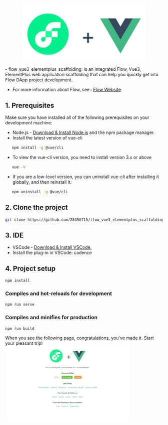 <p align="center">
  <a href="https://flow.com/">
    <img width="400" src="src/assets/img/flow-vue.svg" />
  </a>
</p>
- flow_vue3_elementplus_scaffolding: is an integrated Flow, Vue3, ElementPlus web application scaffolding that can help you quickly get into Flow DApp project development.

-  For more information about Flow, see:: [Flow Website](https://flow.com/) <br/> 

## 1. Prerequisites
Make sure you have installed all of the following prerequisites on your development machine:

- Node.js - [Download & Install Node.js](https://nodejs.org/)  and the npm package manager.
- Install the latest version of vue-cli
```sh
   npm install -g @vue/cli
```
 - To view the vue-cli version, you need to install version 3.x or above
```sh
   vue -V
```
 - If you are a low-level version, you can uninstall vue-cli after installing it globally, and then reinstall it.
```sh
   npm uninstall -g @vue/cli
```


## 2. Clone the project
```sh
git clone https://github.com/28356715/flow_vue3_elementplus_scaffolding.git
```


## 3. IDE
- VSCode - [Download & Install VSCode.](https://code.visualstudio.com/) <br/>
- Install the plug-in in VSCode: cadence

## 4. Project setup
```sh
npm install
```

### Compiles and hot-reloads for development
```sh
npm run serve
```

### Compiles and minifies for production
```
npm run build
```

When you see the following page, congratulations, you've made it. Start your pleasant trip!
<img width="400" src="src/assets/img/flow-vue.jpg" />

